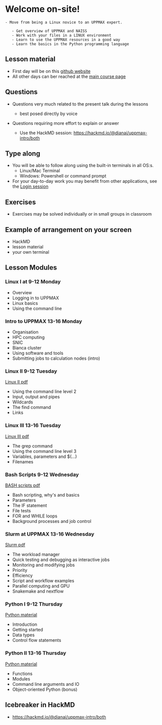 # Welcome on-site!

```{admonition} Course punchline
- Move from being a Linux novice to an UPPMAX expert. 
```

```{admonition} Learning outcomes
   - Get overview of UPPMAX and NAISS
   - Work with your files in a LINUX environment
   - Learn to use the UPPMAX resources in a good way
   - Learn the basics in the Python programming language
```

## Lesson material
- First day will be on this [github website](https://uppmax.github.io/uppmax_intro/overview.html) 
- All other days can ber reached at the [main course page](https://www.uppmax.uu.se/support/courses-and-workshops/introductory-course-summer-2023/)

## Questions

- Questions very much related to the present talk during the lessons 
  - best posed directly by voice

- Questions requiring more effort to explain or answer 
  - Use the HackMD session: <https://hackmd.io/@dianai/uppmax-intro/both>

## Type along
- You will be able to follow along using the built-in terminals in all OS:s.
  - Linux/Mac Terminal
  - Windows: Powershell or command prompt
- For your day-to-day work you may benefit from other applications, see the [Login session](https://uppmax.github.io/uppmax_intro/login2.html)

## Exercises
- Exercises may be solved individually or in small groups in classroom

## Example of arrangement on your screen
- HackMD
- lesson material
- your own terminal


## Lesson Modules
### Linux I at 9-12 Monday
- Overview
- Logging in to UPPMAX
- Linux basics
- Using the command line

### Intro to UPPMAX 13-16 Monday
- Organisation
- HPC computing
- SNIC
- Bianca cluster
- Using software and tools
- Submitting jobs to calculation nodes (intro)

### Linux II 9-12 Tuesday
[Linux II pdf](https://www.uppmax.uu.se/digitalAssets/560/c_560271-l_1-k_uppmax-linux-ii.pptx.pdf)
- Using the command line level 2
- Input, output and pipes
- Wildcards
- The find command
- Links
### Linux III 13-16 Tuesday
[Linux III pdf](https://www.uppmax.uu.se/digitalAssets/560/c_560271-l_1-k_uppmax-linux-iii.pptx.pdf)
- The grep command
- Using the command line level 3
- Variables, parameters and $(...)
- Filenames
### Bash Scripts 9-12 Wednesday
[BASH scripts pdf](https://www.uppmax.uu.se/digitalAssets/560/c_560271-l_1-k_uppmax-bash-scripts.pptx.pdf)
- Bash scripting, why's and basics
- Parameters
- The IF statement
- File tests
- FOR and WHILE loops
- Background processes and job control
### Slurm at UPPMAX 13-16 Wednesday
[Slurm pdf](https://www.uppmax.uu.se/digitalAssets/560/c_560271-l_1-k_uppmax-slurm-2022.pdf)
- The workload manager
- Quick testing and debugging as interactive jobs
- Monitoring and modifying jobs
- Priority
- Efficiency
- Script and workflow examples
- Parallel computing and GPU
- Snakemake and nextflow
### Python I 9-12 Thursday
[Python material](https://uppmax.github.io/uppmax_intro_python/)
- Introduction
- Getting started
- Data types
- Control flow statements
### Python II 13-16 Thursday
[Python material](https://uppmax.github.io/uppmax_intro_python/)
- Functions
- Modules
- Command line arguments and IO
- Object-oriented Python (bonus)


## Icebreaker in HackMD
- <https://hackmd.io/@dianai/uppmax-intro/both>

